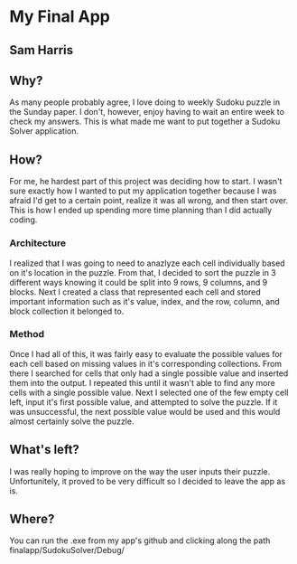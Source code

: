 # My Final App
## Sam Harris

## Why?
As many people probably agree, I love doing to weekly Sudoku puzzle in the Sunday paper. I don't, however, enjoy having to wait an entire week to check my answers. This is what made me want to put together a Sudoku Solver application.

## How?
For me, he hardest part of this project was deciding how to start. I wasn't sure exactly how I wanted to put my application together because I was afraid I'd get to a certain point, realize it was all wrong, and then start over. This is how I ended up spending more time planning than I did actually coding.
    
###   Architecture
I realized that I was going to need to anazlyze each cell individually based on it's location in the puzzle. From that, I decided to sort the puzzle in 3 different ways knowing it could be split into 9 rows, 9 columns, and 9 blocks. Next I created a class that represented each cell and stored important information such as it's value, index, and the row, column, and block collection it belonged to. 
###   Method      
Once I had all of this, it was fairly easy to evaluate the possible values for each cell based on missing values in it's    corresponding collections. From there I searched for cells that only had a single possible value and inserted them into the output. I repeated this until it wasn't able to find any more cells with a single possible value. Next I selected one of the few empty cell left, input it's first possible value, and attempted to solve the puzzle. If it was unsuccessful, the next possible value would be used and this would almost certainly solve the puzzle.

## What's left?
I was really hoping to improve on the way the user inputs their puzzle. Unfortunitely, it proved to be very difficult so I decided to leave the app as is.

## Where?
You can run the .exe from my app's github and clicking along the path finalapp/SudokuSolver/Debug/
      
